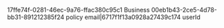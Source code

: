 17ffe74f-0281-46ec-9a76-ffac380c95c1 Business
00eb1b43-2ce5-4d78-bb31-891212385f24 policy
email|6717f1f13a0928a27439c174 userId

